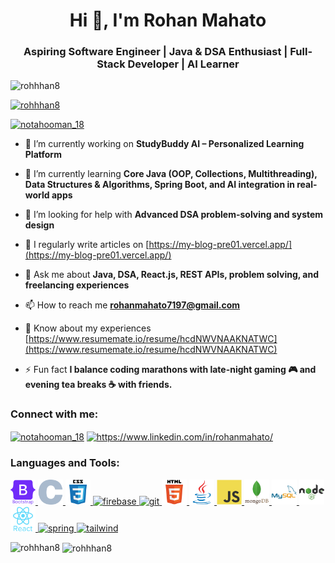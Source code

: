 <h1 align="center">Hi 👋, I'm Rohan Mahato</h1>
<h3 align="center">Aspiring Software Engineer | Java & DSA Enthusiast | Full-Stack Developer | AI Learner</h3>

<p align="left"> <img src="https://komarev.com/ghpvc/?username=rohhhan8&label=Profile%20views&color=0e75b6&style=flat" alt="rohhhan8" /> </p>

<p align="left"> <a href="https://github.com/ryo-ma/github-profile-trophy"><img src="https://github-profile-trophy.vercel.app/?username=rohhhan8" alt="rohhhan8" /></a> </p>

<p align="left"> <a href="https://twitter.com/notahooman_18" target="blank"><img src="https://img.shields.io/twitter/follow/notahooman_18?logo=twitter&style=for-the-badge" alt="notahooman_18" /></a> </p>

- 🔭 I’m currently working on **StudyBuddy AI – Personalized Learning Platform**

- 🌱 I’m currently learning **Core Java (OOP, Collections, Multithreading), Data Structures & Algorithms, Spring Boot, and AI integration in real-world apps**

- 🤝 I’m looking for help with **Advanced DSA problem-solving and system design**

- 📝 I regularly write articles on [https://my-blog-pre01.vercel.app/](https://my-blog-pre01.vercel.app/)

- 💬 Ask me about **Java, DSA, React.js, REST APIs, problem solving, and freelancing experiences**

- 📫 How to reach me **rohanmahato7197@gmail.com**

- 📄 Know about my experiences [https://www.resumemate.io/resume/hcdNWVNAAKNATWC](https://www.resumemate.io/resume/hcdNWVNAAKNATWC)

- ⚡ Fun fact **I balance coding marathons with late-night gaming 🎮 and evening tea breaks ☕ with friends.**

<h3 align="left">Connect with me:</h3>
<p align="left">
<a href="https://twitter.com/notahooman_18" target="blank"><img align="center" src="https://raw.githubusercontent.com/rahuldkjain/github-profile-readme-generator/master/src/images/icons/Social/twitter.svg" alt="notahooman_18" height="30" width="40" /></a>
<a href="https://linkedin.com/in/https://www.linkedin.com/in/rohanmahato/" target="blank"><img align="center" src="https://raw.githubusercontent.com/rahuldkjain/github-profile-readme-generator/master/src/images/icons/Social/linked-in-alt.svg" alt="https://www.linkedin.com/in/rohanmahato/" height="30" width="40" /></a>
</p>

<h3 align="left">Languages and Tools:</h3>
<p align="left"> <a href="https://getbootstrap.com" target="_blank" rel="noreferrer"> <img src="https://raw.githubusercontent.com/devicons/devicon/master/icons/bootstrap/bootstrap-plain-wordmark.svg" alt="bootstrap" width="40" height="40"/> </a> <a href="https://www.cprogramming.com/" target="_blank" rel="noreferrer"> <img src="https://raw.githubusercontent.com/devicons/devicon/master/icons/c/c-original.svg" alt="c" width="40" height="40"/> </a> <a href="https://www.w3schools.com/css/" target="_blank" rel="noreferrer"> <img src="https://raw.githubusercontent.com/devicons/devicon/master/icons/css3/css3-original-wordmark.svg" alt="css3" width="40" height="40"/> </a> <a href="https://firebase.google.com/" target="_blank" rel="noreferrer"> <img src="https://www.vectorlogo.zone/logos/firebase/firebase-icon.svg" alt="firebase" width="40" height="40"/> </a> <a href="https://git-scm.com/" target="_blank" rel="noreferrer"> <img src="https://www.vectorlogo.zone/logos/git-scm/git-scm-icon.svg" alt="git" width="40" height="40"/> </a> <a href="https://www.w3.org/html/" target="_blank" rel="noreferrer"> <img src="https://raw.githubusercontent.com/devicons/devicon/master/icons/html5/html5-original-wordmark.svg" alt="html5" width="40" height="40"/> </a> <a href="https://www.java.com" target="_blank" rel="noreferrer"> <img src="https://raw.githubusercontent.com/devicons/devicon/master/icons/java/java-original.svg" alt="java" width="40" height="40"/> </a> <a href="https://developer.mozilla.org/en-US/docs/Web/JavaScript" target="_blank" rel="noreferrer"> <img src="https://raw.githubusercontent.com/devicons/devicon/master/icons/javascript/javascript-original.svg" alt="javascript" width="40" height="40"/> </a> <a href="https://www.mongodb.com/" target="_blank" rel="noreferrer"> <img src="https://raw.githubusercontent.com/devicons/devicon/master/icons/mongodb/mongodb-original-wordmark.svg" alt="mongodb" width="40" height="40"/> </a> <a href="https://www.mysql.com/" target="_blank" rel="noreferrer"> <img src="https://raw.githubusercontent.com/devicons/devicon/master/icons/mysql/mysql-original-wordmark.svg" alt="mysql" width="40" height="40"/> </a> <a href="https://nodejs.org" target="_blank" rel="noreferrer"> <img src="https://raw.githubusercontent.com/devicons/devicon/master/icons/nodejs/nodejs-original-wordmark.svg" alt="nodejs" width="40" height="40"/> </a> <a href="https://reactjs.org/" target="_blank" rel="noreferrer"> <img src="https://raw.githubusercontent.com/devicons/devicon/master/icons/react/react-original-wordmark.svg" alt="react" width="40" height="40"/> </a> <a href="https://spring.io/" target="_blank" rel="noreferrer"> <img src="https://www.vectorlogo.zone/logos/springio/springio-icon.svg" alt="spring" width="40" height="40"/> </a> <a href="https://tailwindcss.com/" target="_blank" rel="noreferrer"> <img src="https://www.vectorlogo.zone/logos/tailwindcss/tailwindcss-icon.svg" alt="tailwind" width="40" height="40"/> </a> </p>

<p><img align="left" src="https://github-readme-stats.vercel.app/api/top-langs?username=rohhhan8&show_icons=true&locale=en&layout=compact" alt="rohhhan8" /></p>

<p>&nbsp;<img align="center" src="https://github-readme-stats.vercel.app/api?username=rohhhan8&show_icons=true&locale=en" alt="rohhhan8" /></p>
